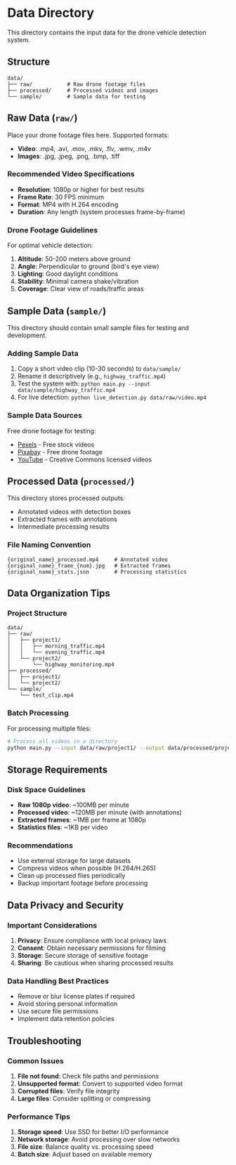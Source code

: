 # Data Directory

This directory contains the input data for the drone vehicle detection system.

## Structure

```
data/
├── raw/           # Raw drone footage files
├── processed/     # Processed videos and images  
└── sample/        # Sample data for testing
```

## Raw Data (`raw/`)

Place your drone footage files here. Supported formats:

- **Video**: .mp4, .avi, .mov, .mkv, .flv, .wmv, .m4v
- **Images**: .jpg, .jpeg, .png, .bmp, .tiff

### Recommended Video Specifications

- **Resolution**: 1080p or higher for best results
- **Frame Rate**: 30 FPS minimum
- **Format**: MP4 with H.264 encoding
- **Duration**: Any length (system processes frame-by-frame)

### Drone Footage Guidelines

For optimal vehicle detection:

1. **Altitude**: 50-200 meters above ground
2. **Angle**: Perpendicular to ground (bird's eye view)
3. **Lighting**: Good daylight conditions
4. **Stability**: Minimal camera shake/vibration
5. **Coverage**: Clear view of roads/traffic areas

## Sample Data (`sample/`)

This directory should contain small sample files for testing and development.

### Adding Sample Data

1. Copy a short video clip (10-30 seconds) to `data/sample/`
2. Rename it descriptively (e.g., `highway_traffic.mp4`)
3. Test the system with: `python main.py --input data/sample/highway_traffic.mp4`
4. For live detection: `python live_detection.py data/raw/video.mp4`

### Sample Data Sources

Free drone footage for testing:

- [Pexels](https://www.pexels.com/search/videos/drone%20traffic/) - Free stock videos
- [Pixabay](https://pixabay.com/videos/search/drone/) - Free drone footage
- [YouTube](https://www.youtube.com) - Creative Commons licensed videos

## Processed Data (`processed/`)

This directory stores processed outputs:

- Annotated videos with detection boxes
- Extracted frames with annotations
- Intermediate processing results

### File Naming Convention

```
{original_name}_processed.mp4     # Annotated video
{original_name}_frame_{num}.jpg   # Extracted frames
{original_name}_stats.json        # Processing statistics
```

## Data Organization Tips

### Project Structure
```
data/
├── raw/
│   ├── project1/
│   │   ├── morning_traffic.mp4
│   │   └── evening_traffic.mp4
│   └── project2/
│       └── highway_monitoring.mp4
├── processed/
│   ├── project1/
│   └── project2/
└── sample/
    └── test_clip.mp4
```

### Batch Processing

For processing multiple files:

```bash
# Process all videos in a directory
python main.py --input data/raw/project1/ --output data/processed/project1/ --batch
```

## Storage Requirements

### Disk Space Guidelines

- **Raw 1080p video**: ~100MB per minute
- **Processed video**: ~120MB per minute (with annotations)
- **Extracted frames**: ~1MB per frame at 1080p
- **Statistics files**: ~1KB per video

### Recommendations

- Use external storage for large datasets
- Compress videos when possible (H.264/H.265)
- Clean up processed files periodically
- Backup important footage before processing

## Data Privacy and Security

### Important Considerations

1. **Privacy**: Ensure compliance with local privacy laws
2. **Consent**: Obtain necessary permissions for filming
3. **Storage**: Secure storage of sensitive footage
4. **Sharing**: Be cautious when sharing processed results

### Data Handling Best Practices

- Remove or blur license plates if required
- Avoid storing personal information
- Use secure file permissions
- Implement data retention policies

## Troubleshooting

### Common Issues

1. **File not found**: Check file paths and permissions
2. **Unsupported format**: Convert to supported video format
3. **Corrupted files**: Verify file integrity
4. **Large files**: Consider splitting or compressing

### Performance Tips

1. **Storage speed**: Use SSD for better I/O performance
2. **Network storage**: Avoid processing over slow networks
3. **File size**: Balance quality vs. processing speed
4. **Batch size**: Adjust based on available memory
